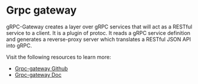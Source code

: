 # Grpc gateway

gRPC-Gateway creates a layer over gRPC services that will act as a RESTful service to a client. It is a plugin of protoc. It reads a gRPC service definition and generates a reverse-proxy server which translates a RESTful JSON API into gRPC.

Visit the following resources to learn more:

- [Grpc-gateway Github](https://github.com/grpc-ecosystem/grpc-gateway/)
- [Grpc-gateway Doc](https://grpc-ecosystem.github.io/grpc-gateway/)
